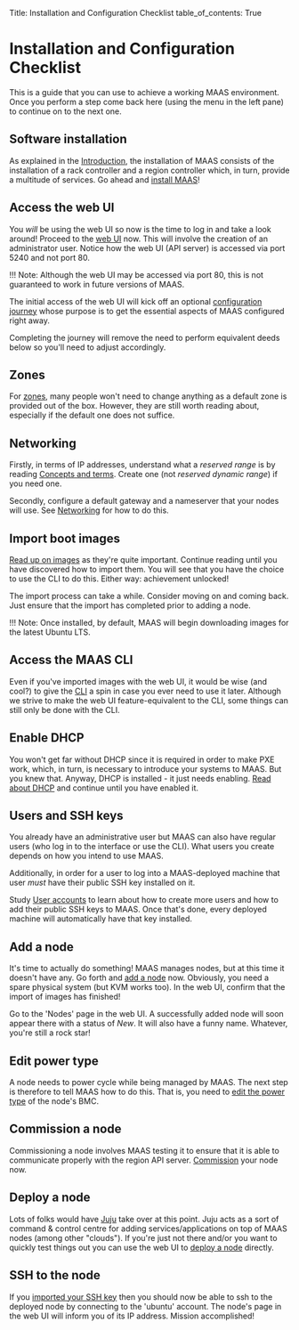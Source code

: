 Title: Installation and Configuration Checklist
table_of_contents: True


# Installation and Configuration Checklist

This is a guide that you can use to achieve a working MAAS environment. Once
you perform a step come back here (using the menu in the left pane) to continue
on to the next one.


## Software installation

As explained in the [Introduction][about-maas], the installation of MAAS
consists of the installation of a rack controller and a region controller
which, in turn, provide a multitude of services. Go ahead and
[install MAAS][maas-install]!


## Access the web UI

You *will* be using the web UI so now is the time to log in and take a look
around! Proceed to the [web UI][webui] now. This will involve the creation of
an administrator user. Notice how the web UI (API server) is accessed via port
5240 and not port 80.

!!! Note: 
    Although the web UI may be accessed via port 80, this is not
    guaranteed to work in future versions of MAAS.

The initial access of the web UI will kick off an optional
[configuration journey][config-journey] whose purpose is to get the essential
aspects of MAAS configured right away.

Completing the journey will remove the need to perform equivalent deeds below
so you'll need to adjust accordingly.


## Zones

For [zones][zones], many people won't need to change anything as a default zone
is provided out of the box. However, they are still worth reading about,
especially if the default one does not suffice.


## Networking

Firstly, in terms of IP addresses, understand what a *reserved range* is by
reading [Concepts and terms][concepts-ipranges]. Create one (not
*reserved dynamic range*) if you need one.

Secondly, configure a default gateway and a nameserver that your nodes will
use. See [Networking][networking] for how to do this.


## Import boot images

[Read up on images][images] as they're quite important. Continue reading until
you have discovered how to import them. You will see that you have the choice
to use the CLI to do this. Either way: achievement unlocked!

The import process can take a while. Consider moving on and coming back. Just
ensure that the import has completed prior to adding a node.

!!! Note: 
    Once installed, by default, MAAS will begin downloading images for
    the latest Ubuntu LTS.


## Access the MAAS CLI

Even if you've imported images with the web UI, it would be wise (and cool?) to
give the [CLI][manage-cli] a spin in case you ever need to use it later.
Although we strive to make the web UI feature-equivalent to the CLI, some
things can still only be done with the CLI.


## Enable DHCP

You won't get far without DHCP since it is required in order to make PXE work,
which, in turn, is necessary to introduce your systems to MAAS. But you knew
that. Anyway, DHCP is installed - it just needs enabling.
[Read about DHCP][dhcp] and continue until you have enabled it.


## Users and SSH keys

You already have an administrative user but MAAS can also have regular users
(who log in to the interface or use the CLI). What users you create depends on
how you intend to use MAAS.

Additionally, in order for a user to log into a MAAS-deployed machine that user
*must* have their public SSH key installed on it.

Study [User accounts][manage-account] to learn about how to create more users
and how to add their public SSH keys to MAAS. Once that's done, every deployed
machine will automatically have that key installed.


## Add a node

It's time to actually do something! MAAS manages nodes, but at this time it
doesn't have any. Go forth and [add a node][add-nodes] now. Obviously, you need
a spare physical system (but KVM works too). In the web UI, confirm that the
import of images has finished!

Go to the 'Nodes' page in the web UI. A successfully added node will soon
appear there with a status of *New*. It will also have a funny name. Whatever,
you're still a rock star!


## Edit power type

A node needs to power cycle while being managed by MAAS. The next step is
therefore to tell MAAS how to do this. That is, you need to
[edit the power type][power-types] of the node's BMC.


## Commission a node

Commissioning a node involves MAAS testing it to ensure that it is able to
communicate properly with the region API server. [Commission][commission-nodes]
your node now.


## Deploy a node

Lots of folks would have [Juju][about-juju] take over at this point. Juju acts
as a sort of command & control centre for adding services/applications on top
of MAAS nodes (among other "clouds"). If you're just not there and/or you want
to quickly test things out you can use the web UI to
[deploy a node][deploy-nodes] directly.


## SSH to the node

If you [imported your SSH key][ssh-keys] then you should now be able to ssh to
the deployed node by connecting to the 'ubuntu' account. The node's page in the
web UI will inform you of its IP address. Mission accomplished!


<!-- LINKS -->

[about-maas]: index.md#key-components-and-colocation-of-all-services
[maas-install]: installconfig-install.md
[webui]: installconfig-webui.md
[zones]: manage-zones.md
[networks]: installconfig-networking.md
[images]: installconfig-images.md
[dhcp]: installconfig-network-dhcp.md
[add-nodes]: installconfig-add-nodes.md
[manage-account]: manage-account.md
[power-types]: installconfig-nodes-power-types.md
[commission-nodes]: installconfig-commission-nodes.md
[about-juju]: https://jujucharms.com/docs/stable/about-juju
[deploy-nodes]: installconfig-nodes-deploy.md
[ssh-keys]: manage-account.md#ssh-keys
[config-journey]: installconfig-webui-conf-journey.md
[concepts-ipranges]: intro-concepts.md#ip-ranges
[networking]: installconfig-networking.md
[manage-cli]: manage-cli.md
